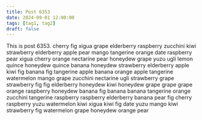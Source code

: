 ```yaml
---
title: Post 6353
date: 2024-09-01 12:00:00
tags: [tag1, tag2]
draft: false
---
```

This is post 6353.
cherry
fig
xigua
grape
elderberry
raspberry
zucchini
kiwi
strawberry
elderberry
apple
pear
mango
tangerine
orange
date
raspberry
pear
xigua
cherry
orange
nectarine
pear
honeydew
grape
yuzu
ugli
lemon
quince
honeydew
quince
banana
honeydew
strawberry
elderberry
apple
kiwi
fig
banana
fig
tangerine
apple
banana
orange
apple
tangerine
watermelon
mango
grape
zucchini
nectarine
ugli
strawberry
grape
strawberry
fig
fig
elderberry
honeydew
kiwi
honeydew
grape
grape
grape
orange
raspberry
honeydew
banana
fig
banana
banana
tangerine
orange
zucchini
tangerine
raspberry
raspberry
elderberry
banana
pear
fig
cherry
raspberry
yuzu
watermelon
kiwi
xigua
kiwi
fig
date
yuzu
mango
kiwi
strawberry
fig
watermelon
grape
honeydew
orange
pear
